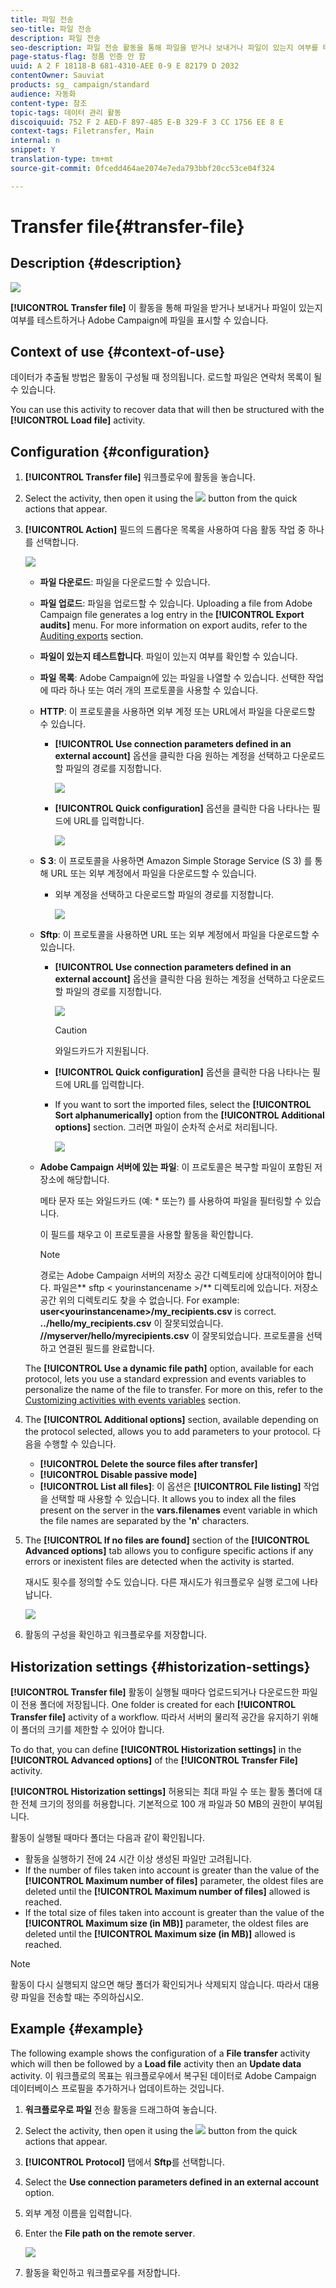 ```yaml
---
title: 파일 전송
seo-title: 파일 전송
description: 파일 전송
seo-description: 파일 전송 활동을 통해 파일을 받거나 보내거나 파일이 있는지 여부를 테스트하거나 Adobe Campaign에 파일을 표시할 수 있습니다.
page-status-flag: 정품 인증 안 함
uuid: A 2 F 18118-B 681-4310-AEE 0-9 E 82179 D 2032
contentOwner: Sauviat
products: sg_ campaign/standard
audience: 자동화
content-type: 참조
topic-tags: 데이터 관리 활동
discoiquuid: 752 F 2 AED-F 897-485 E-B 329-F 3 CC 1756 EE 8 E
context-tags: Filetransfer, Main
internal: n
snippet: Y
translation-type: tm+mt
source-git-commit: 0fcedd464ae2074e7eda793bbf20cc53ce04f324

---
```



# Transfer file{#transfer-file}

## Description {#description}

![](assets/file_transfer.png)

**[!UICONTROL Transfer file]** 이 활동을 통해 파일을 받거나 보내거나 파일이 있는지 여부를 테스트하거나 Adobe Campaign에 파일을 표시할 수 있습니다.

## Context of use {#context-of-use}

데이터가 추출될 방법은 활동이 구성될 때 정의됩니다. 로드할 파일은 연락처 목록이 될 수 있습니다.

You can use this activity to recover data that will then be structured with the **[!UICONTROL Load file]** activity.

## Configuration {#configuration}

1. **[!UICONTROL Transfer file]** 워크플로우에 활동을 놓습니다.
1. Select the activity, then open it using the ![](assets/edit_darkgrey-24px.png) button from the quick actions that appear.
1. **[!UICONTROL Action]** 필드의 드롭다운 목록을 사용하여 다음 활동 작업 중 하나를 선택합니다.

   ![](assets/wkf_file_transfer_01.png)

   * **파일 다운로드**: 파일을 다운로드할 수 있습니다.
   * **파일 업로드**: 파일을 업로드할 수 있습니다. Uploading a file from Adobe Campaign file generates a log entry in the **[!UICONTROL Export audits]** menu. For more information on export audits, refer to the [Auditing exports](../../administration/using/auditing-export-logs.md) section.
   * **파일이 있는지 테스트합니다**. 파일이 있는지 여부를 확인할 수 있습니다.
   * **파일 목록**: Adobe Campaign에 있는 파일을 나열할 수 있습니다.
   선택한 작업에 따라 하나 또는 여러 개의 프로토콜을 사용할 수 있습니다.

   * **HTTP**: 이 프로토콜을 사용하면 외부 계정 또는 URL에서 파일을 다운로드할 수 있습니다.

      * **[!UICONTROL Use connection parameters defined in an external account]** 옵션을 클릭한 다음 원하는 계정을 선택하고 다운로드할 파일의 경로를 지정합니다.

         ![](assets/wkf_file_transfer_03.png)

      * **[!UICONTROL Quick configuration]** 옵션을 클릭한 다음 나타나는 필드에 URL를 입력합니다.

         ![](assets/wkf_file_transfer_04.png)
   * **S 3**: 이 프로토콜을 사용하면 Amazon Simple Storage Service (S 3) 를 통해 URL 또는 외부 계정에서 파일을 다운로드할 수 있습니다.

      * 외부 계정을 선택하고 다운로드할 파일의 경로를 지정합니다.

         ![](assets/wkf_file_transfer_08.png)
   * **Sftp**: 이 프로토콜을 사용하면 URL 또는 외부 계정에서 파일을 다운로드할 수 있습니다.

      * **[!UICONTROL Use connection parameters defined in an external account]** 옵션을 클릭한 다음 원하는 계정을 선택하고 다운로드할 파일의 경로를 지정합니다.

         ![](assets/wkf_file_transfer_07.png)

         >[!CAUTION]
         >
         >와일드카드가 지원됩니다.

      * **[!UICONTROL Quick configuration]** 옵션을 클릭한 다음 나타나는 필드에 URL를 입력합니다.
      * If you want to sort the imported files, select the **[!UICONTROL Sort alphanumerically]** option from the **[!UICONTROL Additional options]** section. 그러면 파일이 순차적 순서로 처리됩니다.

         ![](assets/wkf_file_transfer_sort.png)
   * **Adobe Campaign 서버에 있는 파일**: 이 프로토콜은 복구할 파일이 포함된 저장소에 해당합니다.

      메타 문자 또는 와일드카드 (예: * 또는?) 를 사용하여 파일을 필터링할 수 있습니다.

      이 필드를 채우고 이 프로토콜을 사용할 활동을 확인합니다.

      >[!NOTE]
      >
      >경로는 Adobe Campaign 서버의 저장소 공간 디렉토리에 상대적이어야 합니다. 파일은** sftp &lt; yourinstancename &gt;/** 디렉토리에 있습니다. 저장소 공간 위의 디렉토리도 찾을 수 없습니다. For example: **user&lt;yourinstancename&gt;/my_recipients.csv** is correct. **../hello/my_recipients.csv** 이 잘못되었습니다. **//myserver/hello/myrecipients.csv** 이 잘못되었습니다.
   프로토콜을 선택하고 연결된 필드를 완료합니다.

   The **[!UICONTROL Use a dynamic file path]** option, available for each protocol, lets you use a standard expression and events variables to personalize the name of the file to transfer. For more on this, refer to the [Customizing activities with events variables](../../automating/using/calling-a-workflow-with-external-parameters.md#customizing-activities-with-events-variables) section.

1. The **[!UICONTROL Additional options]** section, available depending on the protocol selected, allows you to add parameters to your protocol. 다음을 수행할 수 있습니다.

   * **[!UICONTROL Delete the source files after transfer]**
   * **[!UICONTROL Disable passive mode]**
   * **[!UICONTROL List all files]**: 이 옵션은 **[!UICONTROL File listing]** 작업을 선택할 때 사용할 수 있습니다. It allows you to index all the files present on the server in the **vars.filenames** event variable in which the file names are separated by the **'n'** characters.

1. The **[!UICONTROL If no files are found]** section of the **[!UICONTROL Advanced options]** tab allows you to configure specific actions if any errors or inexistent files are detected when the activity is started.

   재시도 횟수를 정의할 수도 있습니다. 다른 재시도가 워크플로우 실행 로그에 나타납니다.

   ![](assets/wkf_file_transfer_09.png)

1. 활동의 구성을 확인하고 워크플로우를 저장합니다.

## Historization settings {#historization-settings}

**[!UICONTROL Transfer file]** 활동이 실행될 때마다 업로드되거나 다운로드한 파일이 전용 폴더에 저장됩니다. One folder is created for each **[!UICONTROL Transfer file]** activity of a workflow. 따라서 서버의 물리적 공간을 유지하기 위해 이 폴더의 크기를 제한할 수 있어야 합니다.

To do that, you can define **[!UICONTROL Historization settings]** in the **[!UICONTROL Advanced options]** of the **[!UICONTROL Transfer File]** activity.

**[!UICONTROL Historization settings]** 허용되는 최대 파일 수 또는 활동 폴더에 대한 전체 크기의 정의를 허용합니다. 기본적으로 100 개 파일과 50 MB의 권한이 부여됩니다.

활동이 실행될 때마다 폴더는 다음과 같이 확인됩니다.

* 활동을 실행하기 전에 24 시간 이상 생성된 파일만 고려됩니다.
* If the number of files taken into account is greater than the value of the **[!UICONTROL Maximum number of files]** parameter, the oldest files are deleted until the **[!UICONTROL Maximum number of files]** allowed is reached.
* If the total size of files taken into account is greater than the value of the **[!UICONTROL Maximum size (in MB)]** parameter, the oldest files are deleted until the **[!UICONTROL Maximum size (in MB)]** allowed is reached.

>[!NOTE]
활동이 다시 실행되지 않으면 해당 폴더가 확인되거나 삭제되지 않습니다. 따라서 대용량 파일을 전송할 때는 주의하십시오.

## Example {#example}

The following example shows the configuration of a **File transfer** activity which will then be followed by a **Load file** activity then an **Update data** activity. 이 워크플로의 목표는 워크플로우에서 복구된 데이터로 Adobe Campaign 데이터베이스 프로필을 추가하거나 업데이트하는 것입니다.

1. **워크플로우로 파일** 전송 활동을 드래그하여 놓습니다.
1. Select the activity, then open it using the ![](assets/edit_darkgrey-24px.png) button from the quick actions that appear.
1. **[!UICONTROL Protocol]** 탭에서 **Sftp**&#x200B;를 선택합니다.
1. Select the **Use connection parameters defined in an external account** option.
1. 외부 계정 이름을 입력합니다.
1. Enter the **File path on the remote server**.

   ![](assets/wkf_file_transfer_07.png)

1. 활동을 확인하고 워크플로우를 저장합니다.

